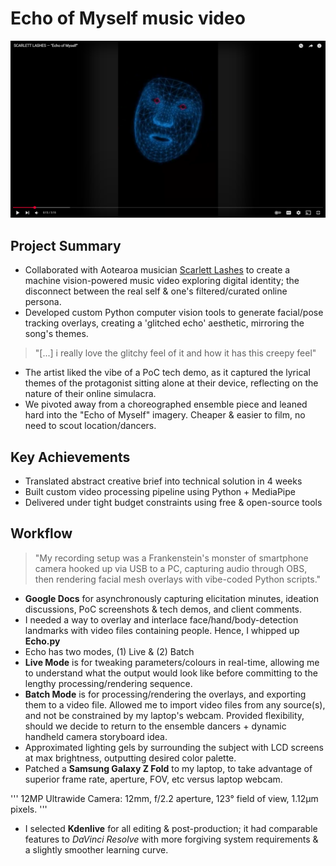 # Echo of Myself music video

[![Watch on YouTube](assets/Echo_thumbnail.png)](https://www.youtube.com/watch?v=UxYISq7wdTc)

## Project Summary
- Collaborated with Aotearoa musician [Scarlett Lashes](https://www.instagram.com/scarlettlashes/ "Scarlett Lashes' Instagram") to create a machine vision-powered music video exploring digital identity; the disconnect between the real self & one's filtered/curated online persona.
- Developed custom Python computer vision tools to generate facial/pose tracking overlays, creating a 'glitched echo' aesthetic, mirroring the song's themes.

> "[...] i really love the glitchy feel of it and how it has this creepy feel"

- The artist liked the vibe of a PoC tech demo, as it captured the lyrical themes of the protagonist sitting alone at their device, reflecting on the nature of their online simulacra. 
- We pivoted away from a choreographed ensemble piece and leaned hard into the "Echo of Myself" imagery. Cheaper & easier to film, no need to scout location/dancers.

## Key Achievements
- Translated abstract creative brief into technical solution in 4 weeks
- Built custom video processing pipeline using Python + MediaPipe
- Delivered under tight budget constraints using free & open-source tools

## Workflow 

> "My recording setup was a Frankenstein's monster of smartphone camera hooked up via USB to a PC, capturing audio through OBS, then rendering facial mesh overlays with vibe-coded Python scripts."
 
- **Google Docs** for asynchronously capturing elicitation minutes, ideation discussions, PoC screenshots & tech demos, and client comments. 
- I needed a way to overlay and interlace face/hand/body-detection landmarks with video files containing people. Hence, I whipped up **Echo.py**
- Echo has two modes, (1) Live & (2) Batch 
- **Live Mode** is for tweaking parameters/colours in real-time, allowing me to understand what the output would look like before committing to the lengthy processing/rendering sequence.
- **Batch Mode** is for processing/rendering the overlays, and exporting them to a video file. Allowed me to import video files from any source(s), and not be constrained by my laptop's webcam. Provided flexibility, should we decide to return to the ensemble dancers + dynamic handheld camera storyboard idea.
- Approximated lighting gels by surrounding the subject with LCD screens at max brightness, outputting desired color palette.
- Patched a **Samsung Galaxy Z Fold** to my laptop, to take advantage of superior frame rate, aperture, FOV, etc versus laptop webcam.

'''
12MP Ultrawide Camera: 12mm, f/2.2 aperture, 123° field of view, 1.12µm pixels.
'''

- I selected **Kdenlive** for all editing & post-production; it had comparable features to *DaVinci Resolve* with more forgiving system requirements & a slightly smoother learning curve.
